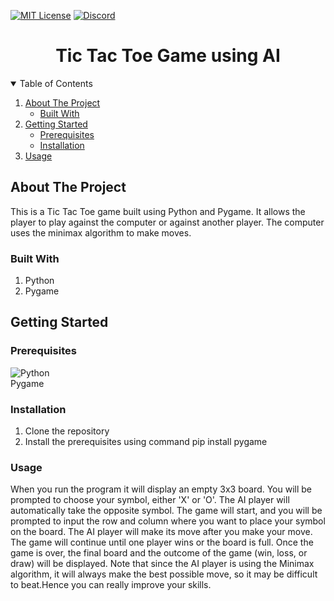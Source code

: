 <!-- PROJECT SHIELDS -->

[![MIT License][license-shield]][license-url]
[![Discord][discord-shield]][discord-url]

<h1 align="center">Tic Tac Toe Game using AI</h1>

<details open="open">
  <summary>Table of Contents</summary>
  <ol>
    <li>
      <a href="#about-the-project">About The Project</a>
      <ul>
        <li><a href="#built-with">Built With</a></li>
      </ul>
    </li>
    <li>
      <a href="#getting-started">Getting Started</a>
      <ul>
        <li><a href="#prerequisites">Prerequisites</a></li>
        <li><a href="#installation">Installation</a></li>
      </ul>
    </li>
    <li><a href="#usage">Usage</a></li>
  </ol>
</details>

## About The Project

This is a Tic Tac Toe game built using Python and Pygame. It allows the player to play against the computer or against another player. The computer uses the minimax algorithm to make moves.

### Built With

1. Python
2. Pygame
## Getting Started


### Prerequisites
  ![Python](https://img.shields.io/badge/python-3670A0?style=for-the-badge&logo=python&logoColor=ffdd54)<br>
  Pygame

### Installation
1. Clone the repository
2. Install the prerequisites using command pip install pygame

### Usage
When you run the program it will display an empty 3x3 board.
You will be prompted to choose your symbol, either 'X' or 'O'. The AI player will automatically take the opposite symbol.
The game will start, and you will be prompted to input the row and column where you want to place your symbol on the board. The AI player will make its move after you make your move.
The game will continue until one player wins or the board is full.
Once the game is over, the final board and the outcome of the game (win, loss, or draw) will be displayed.
Note that since the AI player is using the Minimax algorithm, it will always make the best possible move, so it may be difficult to beat.Hence you can really improve your skills.
<!-- MARKDOWN LINKS & IMAGES -->

[license-shield]: https://img.shields.io/github/license/dscmbm/StudyPods-v3.0?style=for-the-badge
[license-url]: https://github.com/dscmbm/StudyPods-v3.0/blob/main/LICENSE
[discord-shield]: https://img.shields.io/discord/864499877723504640?style=for-the-badge
[discord-url]: https://discord.gg/CGmhQpSSZD
